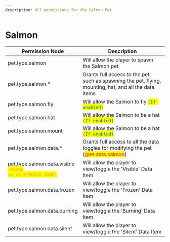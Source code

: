 ```yaml
---
description: All permissions for the Salmon Pet
---
```



# Salmon
| Permission Node | Description |
| - | - |
| pet.type.salmon | Will allow the player to spawn the Salmon pet |
| pet.type.salmon.* | Grants full access to the pet, such as spawning the pet, flying, mounting, hat, and all the data items |
| pet.type.salmon.fly | Will allow the Salmon to fly <mark style="color:green;">`(If enabled)`</mark> |
| pet.type.salmon.hat | Will allow the Salmon to be a hat <mark style="color:green;">`(If enabled)`</mark> |
| pet.type.salmon.mount | Will allow the Salmon to be a hat <mark style="color:green;">`(If enabled)`</mark> |
| pet.type.salmon.data.* | Grants full access to all the data toggles for modifying the pet (<mark style="color:red;">/pet data salmon</mark>) |
| pet.type.salmon.data.visible<br><mark style="color:orange;"><code>(Added in v5.0-BUILD-1000)</code></mark> | Will allow the player to view/toggle the 'Visible' Data Item |
| pet.type.salmon.data.frozen | Will allow the player to view/toggle the 'Frozen' Data Item |
| pet.type.salmon.data.burning | Will allow the player to view/toggle the 'Burning' Data Item |
| pet.type.salmon.data.silent | Will allow the player to view/toggle the 'Silent' Data Item |


